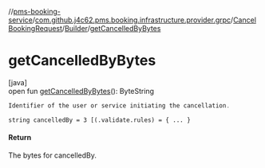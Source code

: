 //[pms-booking-service](../../../../index.md)/[com.github.j4c62.pms.booking.infrastructure.provider.grpc](../../index.md)/[CancelBookingRequest](../index.md)/[Builder](index.md)/[getCancelledByBytes](get-cancelled-by-bytes.md)

# getCancelledByBytes

[java]\
open fun [getCancelledByBytes](get-cancelled-by-bytes.md)(): ByteString

```kotlin
Identifier of the user or service initiating the cancellation.

```

`string cancelledBy = 3 [(.validate.rules) = { ... }`

#### Return

The bytes for cancelledBy.